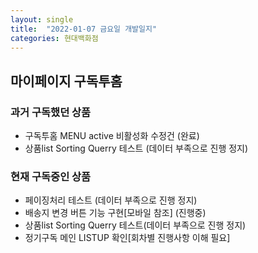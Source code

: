 ```yaml
---
layout: single
title:  "2022-01-07 금요일 개발일지"
categories: 현대백화점
---
```


## 마이페이지 구독투홈

### 과거 구독했던 상품
- 구독투홈 MENU active 비활성화 수정건 (완료)
- 상품list Sorting Querry 테스트 (데이터 부족으로 진행 정지)

### 현재 구독중인 상품
- 페이징처리 테스트 (데이터 부족으로 진행 정지)
- 배송지 변경 버튼 기능 구현[모바일 참조] (진행중)
- 상품list Sorting Querry 테스트(데이터 부족으로 진행 정지)
- 정기구독 메인 LISTUP 확인[회차별 진행사항 이해 필요]